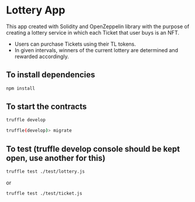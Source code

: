 # Lottery App
This app created with Solidity and OpenZeppelin library with the purpose of creating a lottery service in which each Ticket that user buys is an NFT.
- Users can purchase Tickets using their TL tokens.
- In given intervals, winners of the current lottery are determined and rewarded accordingly.

## To install dependencies
```bash
npm install
``` 

## To start the contracts
```bash
truffle develop
```

```bash
truffle(develop)> migrate 
```

## To test (truffle develop console should be kept open, use another for this)
```bash
truffle test ./test/lottery.js
```
or

```bash
truffle test ./test/ticket.js
```
